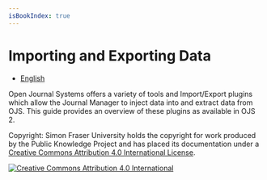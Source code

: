 ```yaml
---
isBookIndex: true
---
```

# Importing and Exporting Data

- [English](en/)

Open Journal Systems offers a variety of tools and Import/Export plugins which allow the Journal Manager to inject data into and extract data from OJS. This guide provides an overview of these plugins as available in OJS 2.

Copyright: Simon Fraser University holds the copyright for work produced by the Public Knowledge Project and has placed its documentation under a [Creative Commons Attribution 4.0 International License](https://creativecommons.org/licenses/by/4.0/).

[![](https://i.creativecommons.org/l/by/4.0/88x31.png "Creative Commons Attribution 4.0 International")](https://creativecommons.org/licenses/by/4.0/)
